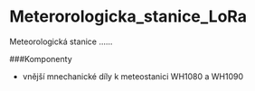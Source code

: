 # Meterorologicka_stanice_LoRa

Meteorologická stanice ...... 

###Komponenty
 - vnější mnechanické díly k meteostanici WH1080 a WH1090
